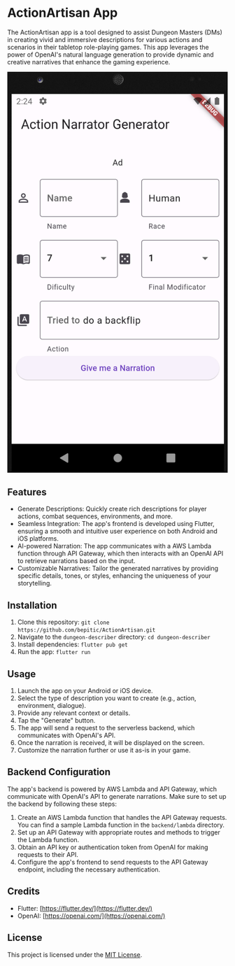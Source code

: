 # ActionArtisan  App

The ActionArtisan app is a tool designed to assist Dungeon Masters (DMs) in creating vivid and immersive descriptions for various actions and scenarios in their tabletop role-playing games. This app leverages the power of OpenAI's natural language generation to provide dynamic and creative narratives that enhance the gaming experience.

![App Screenshot](screenshot.png) <!-- Replace with an actual screenshot of your app -->

## Features

- Generate Descriptions: Quickly create rich descriptions for player actions, combat sequences, environments, and more.
- Seamless Integration: The app's frontend is developed using Flutter, ensuring a smooth and intuitive user experience on both Android and iOS platforms.
- AI-powered Narration: The app communicates with a AWS Lambda function through API Gateway, which then interacts with an OpenAI API to retrieve narrations based on the input.
- Customizable Narratives: Tailor the generated narratives by providing specific details, tones, or styles, enhancing the uniqueness of your storytelling.

## Installation

1. Clone this repository: `git clone https://github.com/bepitic/ActionArtisan.git`
2. Navigate to the `dungeon-describer` directory: `cd dungeon-describer`
3. Install dependencies: `flutter pub get`
4. Run the app: `flutter run`

## Usage

1. Launch the app on your Android or iOS device.
2. Select the type of description you want to create (e.g., action, environment, dialogue).
3. Provide any relevant context or details.
4. Tap the "Generate" button.
5. The app will send a request to the serverless backend, which communicates with OpenAI's API.
6. Once the narration is received, it will be displayed on the screen.
7. Customize the narration further or use it as-is in your game.

## Backend Configuration

The app's backend is powered by AWS Lambda and API Gateway, which communicate with OpenAI's API to generate narrations. Make sure to set up the backend by following these steps:

1. Create an AWS Lambda function that handles the API Gateway requests. You can find a sample Lambda function in the `backend/lambda` directory.
2. Set up an API Gateway with appropriate routes and methods to trigger the Lambda function.
3. Obtain an API key or authentication token from OpenAI for making requests to their API.
4. Configure the app's frontend to send requests to the API Gateway endpoint, including the necessary authentication.

## Credits

- Flutter: [https://flutter.dev/](https://flutter.dev/)
- OpenAI: [https://openai.com/](https://openai.com/)

## License

This project is licensed under the [MIT License](LICENSE).
